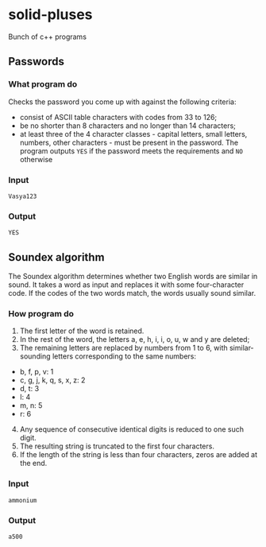 # solid-pluses
Bunch of c++ programs

## Passwords
### What program do
Checks the password you come up with against the following criteria: 
- consist of ASCII table characters with codes from 33 to 126;
- be no shorter than 8 characters and no longer than 14 characters;
- at least three of the 4 character classes - capital letters, small letters, numbers, other characters - must be present in the password.
The program outputs `YES` if the password meets the requirements and `NO` otherwise
### Input
`Vasya123`
### Output
`YES`

## Soundex algorithm
The Soundex algorithm determines whether two English words are similar in sound. It takes a word as input and replaces it with some four-character code. If the codes of the two words match, the words usually sound similar.
### How program do
1. The first letter of the word is retained.
2. In the rest of the word, the letters a, e, h, i, i, o, u, w and y are deleted;
3. The remaining letters are replaced by numbers from 1 to 6, with similar-sounding letters corresponding to the same numbers:
  - b, f, p, v: 1
  - c, g, j, k, q, s, x, z: 2
  - d, t: 3
  - l: 4
  - m, n: 5
  - r: 6
4. Any sequence of consecutive identical digits is reduced to one such digit.
5. The resulting string is truncated to the first four characters.
6. If the length of the string is less than four characters, zeros are added at the end.
### Input
`ammonium`
### Output
`a500`
